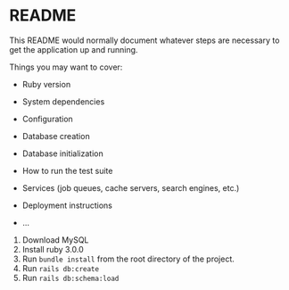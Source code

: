 # README

This README would normally document whatever steps are necessary to get the
application up and running.

Things you may want to cover:

* Ruby version

* System dependencies

* Configuration

* Database creation

* Database initialization

* How to run the test suite

* Services (job queues, cache servers, search engines, etc.)

* Deployment instructions

* ...

1. Download MySQL
1. Install ruby 3.0.0
1. Run `bundle install` from the root directory of the project.
1. Run `rails db:create`
1. Run `rails db:schema:load`
